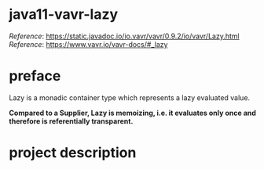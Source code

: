 # java11-vavr-lazy

_Reference_: https://static.javadoc.io/io.vavr/vavr/0.9.2/io/vavr/Lazy.html  
_Reference_: https://www.vavr.io/vavr-docs/#_lazy

# preface
Lazy is a monadic container type which represents a 
lazy evaluated value. 

**Compared to a Supplier, 
Lazy is memoizing, i.e. it evaluates only once and 
therefore is referentially transparent.**

# project description
